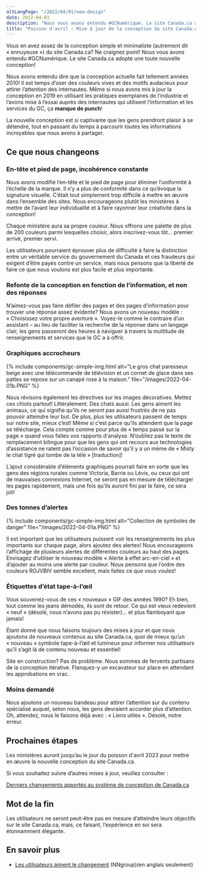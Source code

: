 ```yaml
---
altLangPage: "/2022/04/01/new-design"
date: 2022-04-01
description: "Nous vous avons entendu #GCNumérique. Le site Canada.ca a une toute nouvelle conception!"
title: "Poisson d'avril : Mise à jour de la conception du site Canada.ca"
---
```


Vous en avez assez de la conception simple et minimaliste (autrement dit «&nbsp;ennuyeuse&nbsp;») du site Canada.ca? Ne craignez point! Nous vous avons entendu #GCNumérique. Le site Canada.ca adopte une toute nouvelle conception!

Nous avons entendu dire que la conception actuelle fait tellement années 2010! Il est temps d’oser des couleurs vives et des motifs audacieux pour attirer l’attention des internautes. Même si nous avons mis à jour la conception en 2019 en utilisant les pratiques exemplaires de l’industrie et l’avons mise à l’essai auprès des internautes qui utilisent l’information et les services du GC, ça **manque de punch**!

La nouvelle conception est si captivante que les gens prendront plaisir à se détendre, tout en passant du temps à parcourir toutes les informations incroyables que nous avons à partager.

## Ce que nous changeons

### En-tête et pied de page, incohérence constante

Nous avons modifié l’en-tête et le pied de page pour éliminer l’uniformité à l’échelle de la marque. Il n’y a plus de conformité dans ce qu’évoque la signature visuelle. C’était tout simplement trop difficile à mettre en œuvre dans l’ensemble des sites. Nous encourageons plutôt les ministères à mettre de l’avant leur individualité et à faire rayonner leur créativité dans la conception!

Chaque ministère aura sa propre couleur. Nous offrons une palette de plus de 200 couleurs parmi lesquelles choisir, alors inscrivez-vous tôt… premier arrivé, premier servi.

Les utilisateurs pourraient éprouver plus de difficulté à faire la distinction entre un véritable service du gouvernement du Canada et ces fraudeurs qui exigent d’être payés contre un service, mais nous pensons que la liberté de faire ce que nous voulons est plus facile et plus importante.

### Refonte de la conception en fonction de l’information, et non des réponses

N’aimez-vous pas faire défiler des pages et des pages d’information pour trouver une réponse assez évidente? Nous avons un nouveau modèle&nbsp;: «&nbsp;Choisissez votre propre aventure&nbsp;». Voyez-le comme le contraire d’un assistant – au lieu de faciliter la recherche de la réponse dans un langage clair, les gens passeront des heures à naviguer à travers la multitude de renseignements et services que le GC a à offrir.

### Graphiques accrocheurs

{% include components/gc-simple-img.html
   alt="Le gros chat paresseux beige avec une télécommande de télévision et un cornet de glace dans ses pattes se repose sur un canapé rose à la maison."
   file="/images/2022-04-01b.PNG"
%}

Nous révisons également les directives sur les images décoratives. Mettez ces chiots partout! Littéralement. Des chats aussi. Les gens aiment les animaux, ce qui signifie qu’ils ne seront pas aussi frustrés de ne pas pouvoir atteindre leur but. De plus, plus les utilisateurs passent de temps sur notre site, mieux c’est! Même si c’est parce qu’ils attendent que la page se télécharge. Cela compte comme pour plus de «&nbsp;temps passé sur la page&nbsp;» quand vous faites vos rapports d'analyse. N’oubliez pas le texte de remplacement bilingue pour que les gens qui ont recours aux technologies d’assistance ne ratent pas l’occasion de savoir qu’il y a un mème de «&nbsp;Misty le chat tigré qui tombe de la télé&nbsp;» [traduction]!

L’ajout considérable d’éléments graphiques pourrait faire en sorte que les gens des régions rurales comme Victoria, Barrie ou Lévis, ou ceux qui ont de mauvaises connexions Internet, ne seront pas en mesure de télécharger les pages rapidement, mais une fois qu’ils auront fini par le faire, ce sera joli!

### Des tonnes d’alertes

{% include components/gc-simple-img.html
   alt="Collection de symboles de danger"
   file="/images/2022-04-01a.PNG"
%}

Il est important que les utilisateurs puissent voir les renseignements les plus importants sur chaque page, alors ajoutez des alertes! Nous encourageons l’affichage de plusieurs alertes de différentes couleurs au haut des pages. Envisagez d’utiliser le nouveau modèle «&nbsp;Alerte à effet arc-en-ciel&nbsp;» et d’ajouter au moins une alerte par couleur. Nous pensons que l’ordre des couleurs ROJVBIV semble excellent, mais faites ce que vous voulez!

### Étiquettes d’état tape-à-l’œil

Vous souvenez-vous de ces «&nbsp;nouveaux&nbsp;» GIF des années 1990? Eh bien, tout comme les jeans démodés, ils sont de retour. Ce qui est vieux redevient «&nbsp;neuf&nbsp;» (désolé, nous n’avons pas pu résister)… et plus flamboyant que jamais!

Étant donné que nous faisons toujours des mises à jour et que nous ajoutons de nouveaux contenus au site Canada.ca, quoi de mieux qu’un «&nbsp;nouveau&nbsp;» symbole tape-à-l’œil et lumineux pour informer nos utilisateurs qu’il s’agit là de contenu nouveau et essentiel!

Site en construction? Pas de problème. Nous sommes de fervents partisans de la conception itérative. Flanquez-y un excavateur sur place en attendant les approbations en vrac.

### Moins demandé

Nous ajoutons un nouveau bandeau pour attirer l’attention sur du contenu spécialisé auquel, selon nous, les gens devraient accorder plus d’attention. Oh, attendez, nous le faisons déjà avec&nbsp;: «&nbsp;Liens utiles&nbsp;». Désolé, notre erreur.

## Prochaines étapes

Les ministères auront jusqu’au le jour du poisson d'avril 2023 pour mettre en œuvre la nouvelle conception du site Canada.ca.

Si vous souhaitez suivre d’autres mises à jour, veuillez consulter :

[Derniers changements apportés au système de conception de Canada.ca](https://www.canada.ca/fr/gouvernement/a-propos/systeme-conception/derniers-changements.html)

## Mot de la fin

Les utilisateurs ne seront peut-être pas en mesure d’atteindre leurs objectifs sur le site Canada.ca, mais, ce faisant, l’expérience en soi sera étonnamment élégante.

## En savoir plus

- [Les utilisateurs aiment le changement](https://www.nngroup.com/articles/users-love-change/) (NNgroup)(en anglais seulement)
